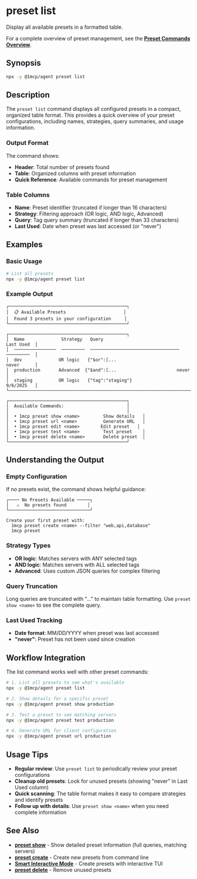 # preset list

Display all available presets in a formatted table.

For a complete overview of preset management, see the **[Preset Commands Overview](./index)**.

## Synopsis

```bash
npx -y @1mcp/agent preset list
```

## Description

The `preset list` command displays all configured presets in a compact, organized table format. This provides a quick overview of your preset configurations, including names, strategies, query summaries, and usage information.

### Output Format

The command shows:

- **Header**: Total number of presets found
- **Table**: Organized columns with preset information
- **Quick Reference**: Available commands for preset management

### Table Columns

- **Name**: Preset identifier (truncated if longer than 16 characters)
- **Strategy**: Filtering approach (OR logic, AND logic, Advanced)
- **Query**: Tag query summary (truncated if longer than 33 characters)
- **Last Used**: Date when preset was last accessed (or "never")

## Examples

### Basic Usage

```bash
# List all presets
npx -y @1mcp/agent preset list
```

### Example Output

```
┌─────────────────────────────────────────────┐
│  📋 Available Presets                      │
│  Found 3 presets in your configuration     │
└─────────────────────────────────────────────┘

┌─────────────────────────────────────────────┐
│  Name              Strategy   Query                               Last Used  │
│  ────────────────  ─────────  ──────────────────────────────────  ─────────  │
│  dev              OR logic   {"$or":[...                        never      │
│  production       Advanced  {"$and":[...                       never      │
│  staging          OR logic   {"tag":"staging"}                 9/6/2025   │
└─────────────────────────────────────────────────────────────────────────────┘

┌─────────────────────────────────────────────┐
│  Available Commands:                        │
│                                             │
│  • 1mcp preset show <name>         Show details   │
│  • 1mcp preset url <name>          Generate URL   │
│  • 1mcp preset edit <name>        Edit preset   │
│  • 1mcp preset test <name>         Test preset    │
│  • 1mcp preset delete <name>       Delete preset  │
└─────────────────────────────────────────────┘
```

## Understanding the Output

### Empty Configuration

If no presets exist, the command shows helpful guidance:

```
┌──── No Presets Available ─────┐
│   ⚠️  No presets found        │
└───────────────────────────────┘

Create your first preset with:
  1mcp preset create <name> --filter "web,api,database"
  1mcp preset
```

### Strategy Types

- **OR logic**: Matches servers with ANY selected tags
- **AND logic**: Matches servers with ALL selected tags
- **Advanced**: Uses custom JSON queries for complex filtering

### Query Truncation

Long queries are truncated with "..." to maintain table formatting. Use `preset show <name>` to see the complete query.

### Last Used Tracking

- **Date format**: MM/DD/YYYY when preset was last accessed
- **"never"**: Preset has not been used since creation

## Workflow Integration

The list command works well with other preset commands:

```bash
# 1. List all presets to see what's available
npx -y @1mcp/agent preset list

# 2. Show details for a specific preset
npx -y @1mcp/agent preset show production

# 3. Test a preset to see matching servers
npx -y @1mcp/agent preset test production

# 4. Generate URL for client configuration
npx -y @1mcp/agent preset url production
```

## Usage Tips

- **Regular review**: Use `preset list` to periodically review your preset configurations
- **Cleanup old presets**: Look for unused presets (showing "never" in Last Used column)
- **Quick scanning**: The table format makes it easy to compare strategies and identify presets
- **Follow up with details**: Use `preset show <name>` when you need complete information

## See Also

- **[preset show](./show)** - Show detailed preset information (full queries, matching servers)
- **[preset create](./create)** - Create new presets from command line
- **[Smart Interactive Mode](./)** - Create presets with interactive TUI
- **[preset delete](./delete)** - Remove unused presets
